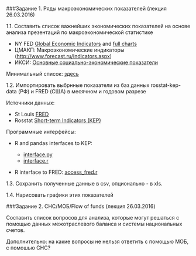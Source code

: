 ###Задание 1. Ряды макроэкономических показателей (лекция 26.03.2016)

1.1. Составить список важнейших экономических показателей на основе анализа презентаций по макроэкономической статистике

- NY FED [Global Economic Indicators](https://www.newyorkfed.org/research/global_economy/globalindicators.html) and [full charts](https://www.newyorkfed.org/medialibrary/media/research/directors_charts/global_all.pdf)  
- ЦМАКП: Макроэкономические индикаторы (http://www.forecast.ru/Indicators.aspx)  
- ИКСИ: [Основные социально-экономические показатели](http://www.icss.ac.ru/macro/)  
 
Минимальный список: [здесь](https://github.com/epogrebnyak/rosstat-kep-data#Основные-показатели)  


1.2. Импортировать выбрнные показатели из баз данных rosstat-kep-data (РФ) и FRED (США) в месячном и годовом разрезе

Источники данных:
- St Louis [FRED](https://research.stlouisfed.org/fred2/) 
- Rosstat [Short-term Indicators (KEP)](https://github.com/epogrebnyak/rosstat-kep-data)  
 
Программные интерфейсы:
- R and pandas interfaces to KEP:
   - [interface.py](https://github.com/epogrebnyak/rosstat-kep-data/blob/master/interface.py)
   - [interface.r](https://github.com/epogrebnyak/rosstat-kep-data/blob/master/interface.r)
   
- R interface to FRED: [access_fred.r](https://github.com/epogrebnyak/cmf-macro/blob/master/access_fred.r)  

 
1.3. Сохранить полученные данные в csv, опционально - в xls.

1.4. Нарисовать графики этих показателей 

###Задание 2. СНС/МОБ/Flow of funds  (лекция 26.03.2016)

Cоставить список вопросов для анализа, которые могут решаться с помощью 
данных межотраслевого баланса и системы национальных счетов.

Дополнительно: на какие вопросы не нельзя ответить с помощью MOБ, с помошью СНС?
